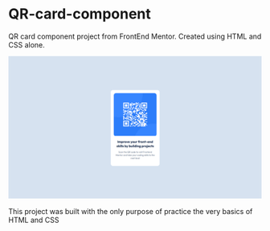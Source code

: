 # QR-card-component
QR card component project from FrontEnd Mentor. Created using HTML and CSS alone.

![screenshot](finalImg/FinalImg.png)

This project was built with the only purpose of practice the very basics of HTML and CSS
